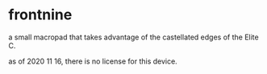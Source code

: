# frontnine

a small macropad that takes advantage of the castellated edges of the Elite C.

as of 2020 11 16, there is no license for this device.